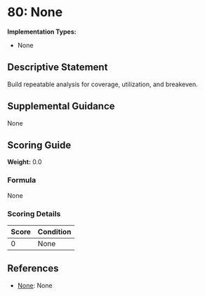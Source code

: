 # 80: None

**Implementation Types:**
- None

## Descriptive Statement

Build repeatable analysis for coverage, utilization, and breakeven.

## Supplemental Guidance

None

## Scoring Guide

**Weight:** 0.0

### Formula

None

### Scoring Details

| Score | Condition |
| ----- | --------- |
| 0 | None |

## References

- [None](None): None

